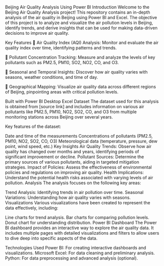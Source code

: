 Beijing Air Quality Analysis Using Power BI
Introduction
Welcome to the Beijing Air Quality Analysis project! This repository contains an in-depth analysis of the air quality in Beijing using Power BI and Excel. The objective of this project is to analyze and visualize the air pollution levels in Beijing, identify trends, and derive insights that can be used for making data-driven decisions to improve air quality.

Key Features
📌 Air Quality Index (AQI) Analysis: Monitor and evaluate the air quality index over time, identifying patterns and trends.

📌 Pollutant Concentration Tracking: Measure and analyze the levels of key pollutants such as PM2.5, PM10, SO2, NO2, CO, and O3.

📌 Seasonal and Temporal Insights: Discover how air quality varies with seasons, weather conditions, and time of day.

📌 Geographical Mapping: Visualize air quality data across different regions of Beijing, pinpointing areas with critical pollution levels.

Built with
Power BI Desktop
Excel
Dataset
The dataset used for this analysis is obtained from [source link] and includes information on various air pollutants like PM2.5, PM10, NO2, SO2, CO, and O3 from multiple monitoring stations across Beijing over several years.

Key features of the dataset:

Date and time of the measurements
Concentrations of pollutants (PM2.5, PM10, NO2, SO2, CO, O3)
Meteorological data (temperature, pressure, dew point, wind speed, etc.)
Key Insights
Air Quality Trends: Observe how air quality has changed over months and years, identifying periods of significant improvement or decline.
Pollutant Sources: Determine the primary sources of various pollutants, aiding in targeted mitigation strategies.
Impact of Policies: Assess the effectiveness of environmental policies and regulations on improving air quality.
Health Implications: Understand the potential health risks associated with varying levels of air pollution.
Analysis
The analysis focuses on the following key areas:

Trend Analysis: Identifying trends in air pollution over time.
Seasonal Variations: Understanding how air quality varies with seasons.
Visualizations
Various visualizations have been created to represent the data effectively, including:

Line charts for trend analysis.
Bar charts for comparing pollution levels.
Donut chart for understanding distribution.
Power BI Dashboard
The Power BI dashboard provides an interactive way to explore the air quality data. It includes multiple pages with detailed visualizations and filters to allow users to dive deep into specific aspects of the data.

Technologies Used
Power BI: For creating interactive dashboards and visualizations.
Microsoft Excel: For data cleaning and preliminary analysis.
Python: For data preprocessing and advanced analysis (optional).
